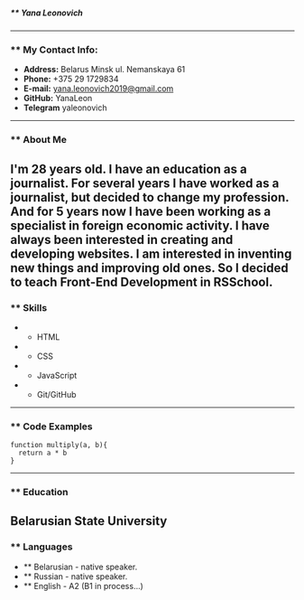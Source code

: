 ##### ** Yana Leonovich
------------------------------------------------------------------------
### ** My Contact Info:
* **Address:** Belarus Minsk ul. Nemanskaya 61
* **Phone:** +375 29 1729834
* **E-mail:** yana.leonovich2019@gmail.com 
* **GitHub:** YanaLeon 
* **Telegram** yaleonovich
------------------------------------------------------------------------
### ** About Me
I'm 28 years old. I have an education as a journalist. For several years I have worked as a journalist, but decided to change my profession. And for 5 years now I have been working as a specialist in foreign economic activity. I have always been interested in creating and developing websites. I am interested in inventing new things and improving old ones. So I decided to teach Front-End Development in RSSchool.
------------------------------------------------------------------------
### ** Skills
- * HTML 
- * CSS
- * JavaScript 
- * Git/GitHub 
------------------------------------------------------------------------
### ** Code Examples
```
function multiply(a, b){
  return a * b
}
```
------------------------------------------------------------------------
### ** Education
Belarusian State University
------------------------------------------------------------------------
### ** Languages
- ** Belarusian - native speaker.
- ** Russian - native speaker.
- ** English - A2 (B1 in process…)

